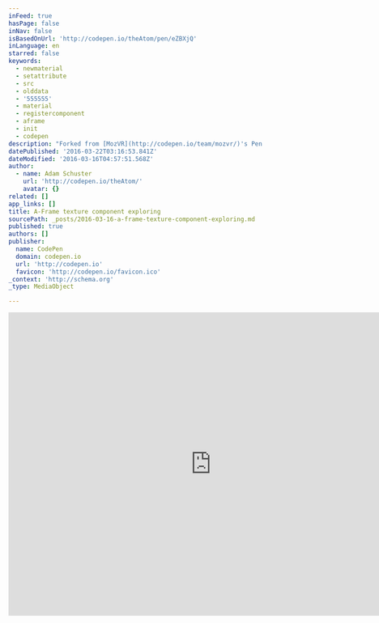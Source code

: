 ```yaml
---
inFeed: true
hasPage: false
inNav: false
isBasedOnUrl: 'http://codepen.io/theAtom/pen/eZBXjQ'
inLanguage: en
starred: false
keywords:
  - newmaterial
  - setattribute
  - src
  - olddata
  - '555555'
  - material
  - registercomponent
  - aframe
  - init
  - codepen
description: "Forked from [MozVR](http://codepen.io/team/mozvr/)'s Pen [Hello World - A-Frame](http://codepen.io/team/mozvr/pen/BjygdO/)...."
datePublished: '2016-03-22T03:16:53.841Z'
dateModified: '2016-03-16T04:57:51.568Z'
author:
  - name: Adam Schuster
    url: 'http://codepen.io/theAtom/'
    avatar: {}
related: []
app_links: []
title: A-Frame texture component exploring
sourcePath: _posts/2016-03-16-a-frame-texture-component-exploring.md
published: true
authors: []
publisher:
  name: CodePen
  domain: codepen.io
  url: 'http://codepen.io'
  favicon: 'http://codepen.io/favicon.ico'
_context: 'http://schema.org'
_type: MediaObject

---
```

<iframe src="http://cdn.embedly.com/widgets/media.html?src=https%3A%2F%2Fcodepen.io%2FtheAtom%2Fembed%2Fpreview%2FeZBXjQ%3Fheight%3D600%26slug-hash%3DeZBXjQ%26default-tab%3Dresult%26host%3Dhttp%253A%252F%252Fcodepen.io&amp;url=http%3A%2F%2Fcodepen.io%2FtheAtom%2Fpen%2FeZBXjQ&amp;image=https%3A%2F%2Fs3-us-west-2.amazonaws.com%2Fi.cdpn.io%2F540128.eZBXjQ.small.02702fb8-fe50-4f66-bb98-a0a1d10f4468.png&amp;key=b7d04c9b404c499eba89ee7072e1c4f7&amp;type=text%2Fhtml&amp;schema=codepen" width="800" height="600" scrolling="no" frameborder="0" allowfullscreen="allowfullscreen" style=""></iframe>